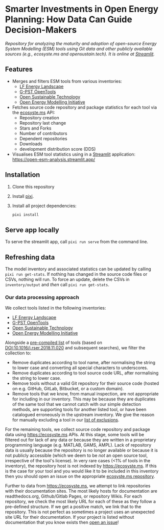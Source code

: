 
# Smarter Investments in Open Energy Planning: How Data Can Guide Decision-Makers

*Repository for analyzing the maturity and adoption of open-source Energy System Modelling (ESM) tools using Git data and other publicly available sources (e.g., ecosyste.ms and opensustain.tech). It is online at [Streamlit](https://open-esm-analysis.streamlit.app/).*

## Features

- Merges and filters ESM tools from various inventories:
  - [LF Energy Landscape](https://github.com/lf-energy/lfenergy-landscape)
  - [G-PST OpenTools](https://api.github.com/repos/G-PST/opentools)
  - [Open Sustainable Technology](https://github.com/protontypes/open-sustainable-technology)
  - [Open Energy Modelling Initiative](https://wiki.openmod-initiative.org/wiki/Open_Models)
- Fetches source code repository and package statistics for each tool via the [ecosyste.ms](https://ecosyste.ms) API:
  - Repository creation
  - Repository last change
  - Stars and Forks
  - Number of contributors
  - Dependent repositories
  - Downloads
  - development distribution score (DDS)
- Visualises ESM tool statistics using in a [Streamlit](https://streamlit.io/) application: <https://open-esm-analysis.streamlit.app/>

## Installation

1. Clone this repository
1. Install [pixi](https://pixi.sh/latest/).
1. Install all project dependencies:

   ```sh
   pixi install
   ```

## Serve app locally

To serve the streamlit app, call `pixi run serve` from the command line.

## Refreshing data

The model inventory and associated statistics can be updated by calling `pixi run get-stats`.
If nothing has changed in the source code files or CSVs, nothing will run.
To force an update, delete the CSVs in `inventory/output` and _then_ call `pixi run get-stats`.

### Our data processing approach

We collect tools listed in the following inventories:

- [LF Energy Landscape](https://github.com/lf-energy/lfenergy-landscape)
- [G-PST OpenTools](https://api.github.com/repos/G-PST/opentools)
- [Open Sustainable Technology](https://github.com/protontypes/open-sustainable-technology)
- [Open Energy Modelling Initiative](https://wiki.openmod-initiative.org/wiki/Open_Models)

Alongside a [pre-compiled list](./inventory/pre_compiled_esm_list.csv) of tools (based on [DOI:10.1016/j.rser.2018.11.020](https://doi.org/10.1016/j.rser.2018.11.020) and subsequent searches), we filter the collection to:

- Remove duplicates according to tool name, after normalising the string to lower case and converting all special characters to underscores.
- Remove duplicates according to tool source code URL, after normalising the string to lower case.
- Remove tools without a valid Git repository for their source code (hosted on e.g. GitHub, GitLab, Bitbucket, or a custom domain).
- Remove tools that we know, from manual inspection, are not appropriate for including in our inventory.
  This may be because they are duplicates of the same tool that we cannot catch with our simple detection methods, are supporting tools for another listed tool, or have been catalogued erroneously in the upstream inventory.
  We give the reason for manually excluding a tool in our [list of exclusions](./inventory/exclusions.csv).

For the remaining tools, we collect source code repository and package data using <https://ecosyste.ms> APIs.
At this stage, some tools will be filtered out for lack of any data or because they are written in a proprietary programming language (e.g. MATLAB, GAMS, AMPL).
Lack of repository data is usually because the repository is no longer available or because it is not publicly accessible (which we deem to be *not* an open source tool, irrespective of the tool's license).
In very rare cases (<1% of tools in the inventory), the repository host is not indexed by <https://ecosyste.ms>.
If this is the case for your tool and you would like it to be included in this inventory then you should open an issue on the appropriate [ecosyste.ms repository](https://github.com/ecosyste-ms).

Further to data from <https://ecosyste.ms>, we attempt to link repositories with their documentation sites.
The most likely hosts for documentation are readthedocs.org, Github/Gitlab Pages, or repository Wikis.
For each repository, we check the most likely URL for each of these as they follow a pre-defined structure.
If we get a positive match, we link that to the repository.
This is not perfect as sometimes a project uses an unexpected site URL for their documentation.
If your project is listed without documentation that you know exists then [open an issue](https://github.com/open-energy-transition/open-esm-analysis/issues/new)!
